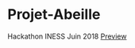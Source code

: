 # Projet-Abeille
Hackathon INESS Juin 2018
[Preview](https://htmlpreview.github.io/?https://github.com/ruerp76/Projet-Abeille/blob/master/index.html)

